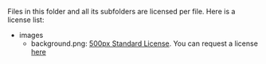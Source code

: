 Files in this folder and all its subfolders are licensed per file. Here is a license list:

 * images
   * background.png: [500px Standard License](https://about.500px.com/terms/). You can request a license [here](https://500px.com/photo/78935767/trees-at-grassland-by-james-swineson)